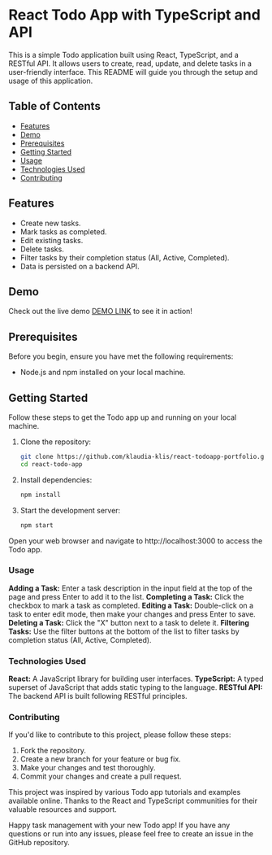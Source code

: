 # React Todo App with TypeScript and API

This is a simple Todo application built using React, TypeScript, and a RESTful API. It allows users to create, read, update, and delete tasks in a user-friendly interface. This README will guide you through the setup and usage of this application.

## Table of Contents

- [Features](#features)
- [Demo](#demo)
- [Prerequisites](#prerequisites)
- [Getting Started](#getting-started)
- [Usage](#usage)
- [Technologies Used](#technologies-used)
- [Contributing](#contributing)

## Features

- Create new tasks.
- Mark tasks as completed.
- Edit existing tasks.
- Delete tasks.
- Filter tasks by their completion status (All, Active, Completed).
- Data is persisted on a backend API.

## Demo

Check out the live demo [DEMO LINK](https://klaudia-klis.github.io/react-todoapp-portfolio/) to see it in action!

## Prerequisites

Before you begin, ensure you have met the following requirements:

- Node.js and npm installed on your local machine.

## Getting Started

Follow these steps to get the Todo app up and running on your local machine.

1. Clone the repository:
    ```bash
    git clone https://github.com/klaudia-klis/react-todoapp-portfolio.git
    cd react-todo-app

2. Install dependencies:
    ```bash
    npm install

3. Start the development server:
    ```bash
    npm start

Open your web browser and navigate to http://localhost:3000 to access the Todo app.

### Usage

**Adding a Task:** Enter a task description in the input field at the top of the page and press Enter to add it to the list.
**Completing a Task:** Click the checkbox to mark a task as completed.
**Editing a Task:** Double-click on a task to enter edit mode, then make your changes and press Enter to save.
**Deleting a Task:** Click the "X" button next to a task to delete it.
**Filtering Tasks:** Use the filter buttons at the bottom of the list to filter tasks by completion status (All, Active, Completed).

### Technologies Used

**React:** A JavaScript library for building user interfaces.
**TypeScript:** A typed superset of JavaScript that adds static typing to the language.
**RESTful API:** The backend API is built following RESTful principles.

### Contributing

If you'd like to contribute to this project, please follow these steps:

1. Fork the repository.
2. Create a new branch for your feature or bug fix.
3. Make your changes and test thoroughly.
4. Commit your changes and create a pull request.


This project was inspired by various Todo app tutorials and examples available online.
Thanks to the React and TypeScript communities for their valuable resources and support.


Happy task management with your new Todo app! If you have any questions or run into any issues, please feel free to create an issue in the GitHub repository.
